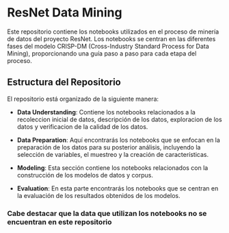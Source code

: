 # ResNet Data Mining

Este repositorio contiene los notebooks utilizados en el proceso de minería de datos del proyecto ResNet. Los notebooks se centran en las diferentes fases del modelo CRISP-DM (Cross-Industry Standard Process for Data Mining), proporcionando una guía paso a paso para cada etapa del proceso.

## Estructura del Repositorio

El repositorio está organizado de la siguiente manera:

- **Data Understanding**: Contiene los notebooks relacionados a la recoleccion inicial de datos, descripción de los datos, exploracion de los datos y verificacion de la calidad de los datos.

- **Data Preparation**: Aquí encontrarás los notebooks que se enfocan en la preparación de los datos para su posterior análisis, incluyendo la selección de variables, el muestreo y la creación de características.

- **Modeling**: Esta sección contiene los notebooks relacionados con la construcción de los modelos de datos y corpus.

- **Evaluation**: En esta parte encontrarás los notebooks que se centran en la evaluación de los resultados obtenidos de los modelos.

### **Cabe destacar que la data que utilizan los notebooks no se encuentran en este repositorio**